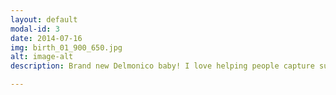 ```yaml
---
layout: default
modal-id: 3
date: 2014-07-16
img: birth_01_900_650.jpg
alt: image-alt
description: Brand new Delmonico baby! I love helping people capture such a momentous occasion, and allowing them to just focus on welcoming their newborn.

---
```

